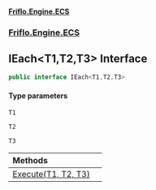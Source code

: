 #### [Friflo.Engine.ECS](index.md 'index')
### [Friflo.Engine.ECS](Friflo.Engine.ECS.md 'Friflo.Engine.ECS')

## IEach<T1,T2,T3> Interface

```csharp
public interface IEach<T1,T2,T3>
```
#### Type parameters

<a name='Friflo.Engine.ECS.IEach_T1,T2,T3_.T1'></a>

`T1`

<a name='Friflo.Engine.ECS.IEach_T1,T2,T3_.T2'></a>

`T2`

<a name='Friflo.Engine.ECS.IEach_T1,T2,T3_.T3'></a>

`T3`

| Methods | |
| :--- | :--- |
| [Execute(T1, T2, T3)](IEach_T1,T2,T3_.Execute(T1,T2,T3).md 'Friflo.Engine.ECS.IEach<T1,T2,T3>.Execute(T1, T2, T3)') | |
